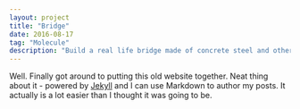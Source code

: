 ```yaml
---
layout: project
title: "Bridge"
date: 2016-08-17
tag: "Molecule"
description: "Build a real life bridge made of concrete steel and other awesome materials. Impress your friends with your incredible civil engineering skills"
---
```


Well. Finally got around to putting this old website together. Neat thing about it - powered by [Jekyll](http://jekyllrb.com)
and I can use Markdown to author my posts. It actually is a lot easier than I thought it was going to be.
